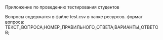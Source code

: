 Приложение по проведению тестирования студентов

Вопросы содержатся в файле test.csv в папке ресурсов.
формат вопроса:
ТЕКСТ_ВОПРОСА;НОМЕР_ПРАВИЛЬНОГО_ОТВЕТА;ВАРИАНТЫ_ОТВЕТОВ;